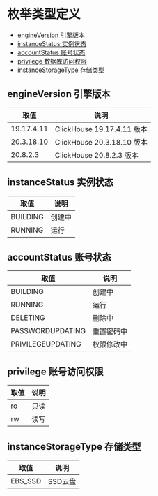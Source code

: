 # 枚举类型定义

- [engineVersion 引擎版本](#engineversion-rds引擎版本)
- [instanceStatus 实例状态](#instancestatus-实例状态)
- [accountStatus 账号状态](#accountstatus-账号状态)
- [privilege 数据库访问权限](#privilege-账号访问权限)
- [instanceStorageType 存储类型](#instancestorageType-存储类型)


## engineVersion 引擎版本

| 取值       | 说明                       |
| ---------- | -------------------------- |
| 19.17.4.11 | ClickHouse 19.17.4.11 版本 |
| 20.3.18.10 | ClickHouse 20.3.18.10 版本 |
| 20.8.2.3   | ClickHouse  20.8.2.3 版本  |

## instanceStatus 实例状态

| 取值     | 说明   |
| -------- | ------ |
| BUILDING | 创建中 |
| RUNNING  | 运行   |


## accountStatus 账号状态

| 取值              | 说明       |
| ----------------- | ---------- |
| BUILDING          | 创建中     |
| RUNNING           | 运行       |
| DELETING          | 删除中     |
| PASSWORDUPDATING  | 重置密码中 |
| PRIVILEGEUPDATING | 权限修改中 |

## privilege 账号访问权限

| 取值 | 说明 |
| ---- | ---- |
| ro   | 只读 |
| rw   | 读写 |

## instanceStorageType 存储类型 
| 取值    | 说明    |
| ------- | ------- |
| EBS_SSD | SSD云盘 |